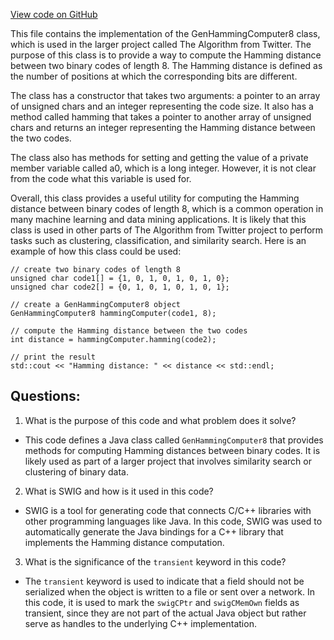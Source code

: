 [View code on GitHub](https://github.com/misbahsy/the-algorithm/ann/src/main/java/com/twitter/ann/faiss/swig/GenHammingComputer8.java)

This file contains the implementation of the GenHammingComputer8 class, which is used in the larger project called The Algorithm from Twitter. The purpose of this class is to provide a way to compute the Hamming distance between two binary codes of length 8. The Hamming distance is defined as the number of positions at which the corresponding bits are different.

The class has a constructor that takes two arguments: a pointer to an array of unsigned chars and an integer representing the code size. It also has a method called hamming that takes a pointer to another array of unsigned chars and returns an integer representing the Hamming distance between the two codes.

The class also has methods for setting and getting the value of a private member variable called a0, which is a long integer. However, it is not clear from the code what this variable is used for.

Overall, this class provides a useful utility for computing the Hamming distance between binary codes of length 8, which is a common operation in many machine learning and data mining applications. It is likely that this class is used in other parts of The Algorithm from Twitter project to perform tasks such as clustering, classification, and similarity search. Here is an example of how this class could be used:

```
// create two binary codes of length 8
unsigned char code1[] = {1, 0, 1, 0, 1, 0, 1, 0};
unsigned char code2[] = {0, 1, 0, 1, 0, 1, 0, 1};

// create a GenHammingComputer8 object
GenHammingComputer8 hammingComputer(code1, 8);

// compute the Hamming distance between the two codes
int distance = hammingComputer.hamming(code2);

// print the result
std::cout << "Hamming distance: " << distance << std::endl;
```
## Questions: 
 1. What is the purpose of this code and what problem does it solve?
- This code defines a Java class called `GenHammingComputer8` that provides methods for computing Hamming distances between binary codes. It is likely used as part of a larger project that involves similarity search or clustering of binary data.

2. What is SWIG and how is it used in this code?
- SWIG is a tool for generating code that connects C/C++ libraries with other programming languages like Java. In this code, SWIG was used to automatically generate the Java bindings for a C++ library that implements the Hamming distance computation.

3. What is the significance of the `transient` keyword in this code?
- The `transient` keyword is used to indicate that a field should not be serialized when the object is written to a file or sent over a network. In this code, it is used to mark the `swigCPtr` and `swigCMemOwn` fields as transient, since they are not part of the actual Java object but rather serve as handles to the underlying C++ implementation.